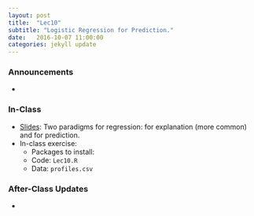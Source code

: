 ```yaml
---
layout: post
title:  "Lec10"
subtitle: "Logistic Regression for Prediction."
date:   2016-10-07 11:00:00
categories: jekyll update
---
```




### Announcements

* 


### In-Class

* <a href = "http://htmlpreview.github.io/?https://raw.githubusercontent.com/2016-09-Middlebury-Data-Science/Topics/master/Lec10%20Logistic%20Regression%20for%20Prediction/Lec10.html"
target = "_blank">Slides</a>: Two paradigms for regression: for explanation (more common) and for prediction.
* In-class exercise:
    + Packages to install:
    + Code: `Lec10.R`
    + Data: `profiles.csv`


### After-Class Updates

* 

